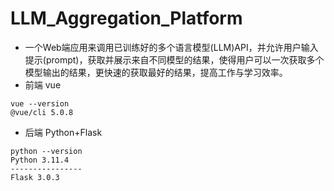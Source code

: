 # LLM_Aggregation_Platform
* 一个Web端应用来调用已训练好的多个语言模型(LLM)API，并允许用户输入提示(prompt)，获取并展示来自不同模型的结果，使得用户可以一次获取多个模型输出的结果，更快速的获取最好的结果，提高工作与学习效率。
* 前端 vue
```
vue --version
@vue/cli 5.0.8
```
* 后端 Python+Flask
```
python --version
Python 3.11.4
----------------
Flask 3.0.3
```
